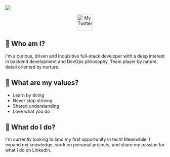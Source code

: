 ![](https://i.imgur.com/mK94KES.png)

<p align="center"> <img src="https://unpkg.com/simple-icons@v3/icons/twitter.svg" alt="My Twitter" width="50" height="50" /> </p>



## 👋 Who am I?

I'm a curious, driven and inquisitive full-stack developer with a deep interest in backend development and DevOps philosophy. Team player by nature, detail oriented by nurture. 

## 📢 What are my values?

* Learn by doing
* Never stop striving
* Shared understanding
* Love what you do

## 🔧 What do I do?

I'm currently looking to land my first opportunity in tech! Meanwhile, I expand my knowledge, work on personal projects, and share my passion for what I do on LinkedIn. 